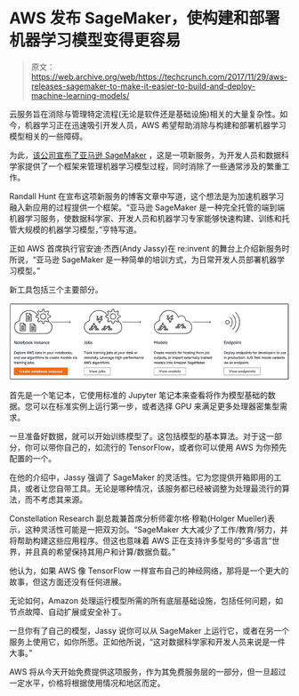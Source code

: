 # AWS 发布 SageMaker，使构建和部署机器学习模型变得更容易 

> 原文：<https://web.archive.org/web/https://techcrunch.com/2017/11/29/aws-releases-sagemaker-to-make-it-easier-to-build-and-deploy-machine-learning-models/>

云服务旨在消除与管理特定流程(无论是软件还是基础设施)相关的大量复杂性。如今，机器学习正在迅速吸引开发人员，AWS 希望帮助消除与构建和部署机器学习模型相关的一些障碍。

为此，[该公司宣布了亚马逊 SageMaker](https://web.archive.org/web/20230114112945/https://aws.amazon.com/blogs/aws/sagemaker/) ，这是一项新服务，为开发人员和数据科学家提供了一个框架来管理机器学习模型过程，同时消除了一些通常涉及的繁重工作。

Randall Hunt 在宣布这项新服务的博客文章中写道，这个想法是为加速机器学习融入新应用的过程提供一个框架。“亚马逊 SageMaker 是一种完全托管的端到端机器学习服务，使数据科学家、开发人员和机器学习专家能够快速构建、训练和托管大规模的机器学习模型，”亨特写道。

正如 AWS 首席执行官安迪·杰西(Andy Jassy)在 re:invent 的舞台上介绍新服务时所说，“亚马逊 SageMaker 是一种简单的培训方式，为日常开发人员部署机器学习模型。”

新工具包括三个主要部分。

![](img/5b48898a46096c91e130b9b284751e53.png)

首先是一个笔记本，它使用标准的 Jupyter 笔记本来查看将作为模型基础的数据。您可以在标准实例上运行第一步，或者选择 GPU 来满足更多处理器密集型需求。

一旦准备好数据，就可以开始训练模型了。这包括模型的基本算法。对于这一部分，你可以带你自己的，如流行的 TensorFlow，或者你可以使用 AWS 为你预先配置的一个。

在他的介绍中，Jassy 强调了 SageMaker 的灵活性。它为您提供开箱即用的工具，或者让您自带工具。无论是哪种情况，该服务都已经被调整为处理最流行的算法，而不考虑其来源。

Constellation Research 副总裁兼首席分析师霍尔格·穆勒(Holger Mueller)表示，这种灵活性可能是一把双刃剑。“SageMaker 大大减少了工作/教育/努力，并将帮助构建这些应用程序。但这也意味着 AWS 正在支持许多型号的“多语言”世界，并且真的希望保持其用户和计算/数据负载。”

他认为，如果 AWS 像 TensorFlow 一样宣布自己的神经网络，那将是一个更大的故事，但这方面还没有任何进展。

无论如何，Amazon 处理运行模型所需的所有底层基础设施，包括任何问题，如节点故障、自动扩展或安全补丁。

一旦你有了自己的模型，Jassy 说你可以从 SageMaker 上运行它，或者在另一个服务上使用它，如你所愿。正如他所说，“这对数据科学家和开发人员来说是一件大事。”

AWS 将从今天开始免费提供这项服务，作为其免费服务层的一部分，但一旦超过一定水平，价格将根据使用情况和地区而定。